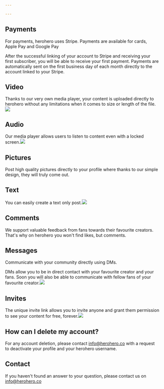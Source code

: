 ```yaml
---

---
```

## Payments

For payments, herohero uses Stripe. Payments are available for cards, Apple Pay and Google Pay

After the successful linking of your account to Stripe and receiving your first subscriber, you will be able to receive your first payment. Payments are automatically sent on the first business day of each month directly to the account linked to your Stripe.

## Video

Thanks to our very own media player, your content is uploaded directly to herohero without any limitations when it comes to size or length of the file.![](/images/a-1.png)

## Audio

Our media player allows users to listen to content even with a locked screen.![](/images/b.png)

## Pictures

Post high quality pictures directly to your profile where thanks to our simple design, they will truly come out.

## Text

You can easily create a text only post.![](/images/c-eng-2.png)

## Comments

We support valuable feedback from fans towards their favourite creators. That's why on herohero you won't find likes, but comments.

## Messages

Communicate with your community directly using DMs.

DMs allow you to be in direct contact with your favourite creator and your fans. Soon you will also be able to communicate with fellow fans of your favourite creator.![](/images/d.png)

## Invites

The unique invite link allows you to invite anyone and grant them permission to see your content for free, forever.![](/images/e.png)

## How can I delete my account?

For any account deletion, please contact [info@herohero.co](mailto:info@herohero.co) with a request to deactivate your profile and your herohero username.

## Contact

If you haven't found an answer to your question, please contact us on info@herohero.co
